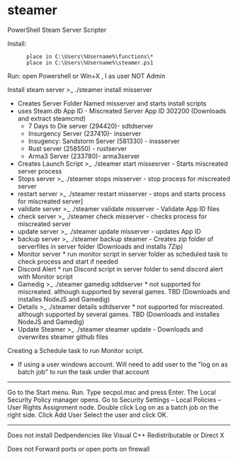 # steamer
PowerShell Steam Server Scripter


Install:  
          
          place in C:\Users\%Username%\functions\*
          place in C:\Users\%Username%\steamer.ps1

Run: open Powershell or Win+X , I
as user NOT Admin


Install steam server >_ ./steamer install misserver
 - Creates Server Folder Named misserver and starts install scripts
 - uses Steam.db App ID - Miscreated Server App ID 302200 (Downloads and extract steamcmd)
   * 7 Days to Die server (294420)- sdtdserver  
   * Insurgency Server (237410)- insserver
   * Insugency: Sandstorm Server (581330) - inssserver
   * Rust server (258550) -  rustserver
   * Arma3 Server (233780)-  arma3server
 - Creates Launch Script  >_ ./steamer start missesrver  - Starts miscreated server process
 - Stops server >_ ./steamer stops misserver - stop process for miscreated server
 - restart server >_ ./steamer restart misserver - stops and starts process for miscreated server]
 - validate server >_ ./steamer validate misserver - Validate App ID files
 - check server >_ ./steamer check misserver - checks process for miscreated server
 - update server >_ ./steamer update misserver - updates App ID
 - backup server >_ ./steamer backup steamer - Creates zip folder of serverfiles in server folder (Downloads and installs 7Zip)
 - Monitor server * run monitor script in server folder as scheduled task to check process and start if needed
 - Discord Alert * run Discord script in server folder to send discord alert with Monitor script
 - Gamedig >_ ./steamer gamedig sdtdserver * not supported for miscreated. although supported by several games. TBD (Downloads and installes NodeJS and Gamedig)
 - Details >_ ./steamer details sdtdserver * not supported for miscreated. although supported by several games. TBD (Downloads and installes NodeJS and Gamedig)
 - Update Steamer >_ ./steamer steamer update  - Downloads and overwrites steamer github files
 
 
 Creating a Schedule task to run Monitor script.
- If using a user windows account. Will need to add user to the "log on as batch job" to run the task under that account
- - - -
Go to the Start menu.
Run.
Type secpol.msc and press Enter.
The Local Security Policy manager opens.
Go to Security Settings – Local Policies – User Rights Assignment node.
Double click Log on as a batch job on the right side.
Click Add User
Select the user and click OK.
- - - - 
 Does not install Dedpendencies like Visual C++ Redistributable or Direct X
 
 Does not Forward ports or open ports on firewall
